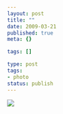 ```yaml
---
layout: post
title: ""
date: 2009-03-21
published: true
meta: {}

tags: []

type: post
tags:
- photo
status: publish
---
```

![](http://media.eick.us/2011/05/4Lbi8pbnElc3r7je4mhLe0HJo1_500.jpg)<br /><br />
